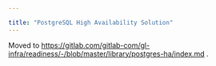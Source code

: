 ```yaml
---

title: "PostgreSQL High Availability Solution"
---
```








Moved to https://gitlab.com/gitlab-com/gl-infra/readiness/-/blob/master/library/postgres-ha/index.md .

